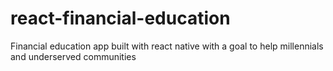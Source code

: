 # react-financial-education
Financial education app built with react native
with a goal to help millennials and underserved communities
